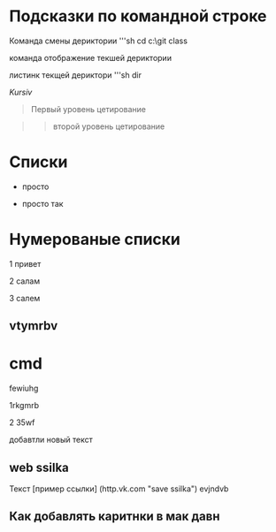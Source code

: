 # Подсказки по командной строке 

Команда смены дериктории '''sh
cd  c:\git class

команда отображение текшей дериктории 

листинк текщей дериктори '''sh dir

*Kursiv*

>Первый уровень цетирование 

>>второй уровень цетирование  

# Списки 

* просто

* просто так 

# Нумерованые списки 
1 привет 

2 салам 

3 салем 

## vtymrbv 
# cmd
fewiuhg

1rkgmrb

2 35wf

 добавтли новый текст 


 ## web ssilka

 Текст [пример ссылки] (http.vk.com "save ssilka")
 evjndvb

 ## Как добавлять каритнки в мак давн 
 